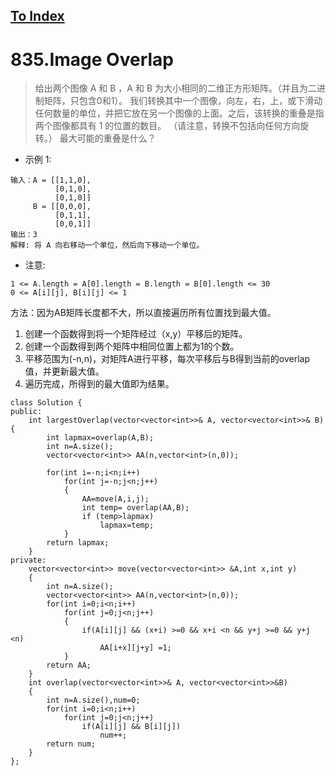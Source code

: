 [To Index](/index.md)
---
# 835.Image Overlap

> 给出两个图像 A 和 B ，A 和 B 为大小相同的二维正方形矩阵。（并且为二进制矩阵，只包含0和1）。
我们转换其中一个图像，向左，右，上，或下滑动任何数量的单位，并把它放在另一个图像的上面。之后，该转换的重叠是指两个图像都具有 1 的位置的数目。
（请注意，转换不包括向任何方向旋转。）
最大可能的重叠是什么？

* 示例 1:
```
输入：A = [[1,1,0],
          [0,1,0],
          [0,1,0]]
     B = [[0,0,0],
          [0,1,1],
          [0,0,1]]
输出：3
解释: 将 A 向右移动一个单位，然后向下移动一个单位。
```
* 注意:
```
1 <= A.length = A[0].length = B.length = B[0].length <= 30
0 <= A[i][j], B[i][j] <= 1
```
方法：因为AB矩阵长度都不大，所以直接遍历所有位置找到最大值。
1. 创建一个函数得到将一个矩阵经过（x,y）平移后的矩阵。
2. 创建一个函数得到两个矩阵中相同位置上都为1的个数。
3. 平移范围为(-n,n)，对矩阵A进行平移，每次平移后与B得到当前的overlap值，并更新最大值。
4. 遍历完成，所得到的最大值即为结果。

```
class Solution {
public:
    int largestOverlap(vector<vector<int>>& A, vector<vector<int>>& B) {
        int lapmax=overlap(A,B);
        int n=A.size();
        vector<vector<int>> AA(n,vector<int>(n,0));

        for(int i=-n;i<n;i++)
            for(int j=-n;j<n;j++)
            {
                AA=move(A,i,j);
                int temp= overlap(AA,B);
                if (temp>lapmax)
                    lapmax=temp;
            }
        return lapmax;
    }
private:
    vector<vector<int>> move(vector<vector<int>> &A,int x,int y)
    {
        int n=A.size();
        vector<vector<int>> AA(n,vector<int>(n,0));
        for(int i=0;i<n;i++)
            for(int j=0;j<n;j++)
            {
                if(A[i][j] && (x+i) >=0 && x+i <n && y+j >=0 && y+j <n)
                    AA[i+x][j+y] =1;
            }
        return AA;
    }
    int overlap(vector<vector<int>>& A, vector<vector<int>>&B)
    {
        int n=A.size(),num=0;
        for(int i=0;i<n;i++)
            for(int j=0;j<n;j++)
                if(A[i][j] && B[i][j])
                    num++;
        return num;
    }
};
```
